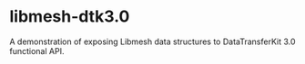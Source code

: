 # libmesh-dtk3.0
A demonstration of exposing Libmesh data structures to DataTransferKit 3.0 functional API.
